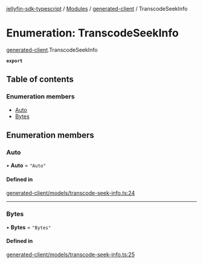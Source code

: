 [jellyfin-sdk-typescript](../README.md) / [Modules](../modules.md) / [generated-client](../modules/generated_client.md) / TranscodeSeekInfo

# Enumeration: TranscodeSeekInfo

[generated-client](../modules/generated_client.md).TranscodeSeekInfo

**`export`**

## Table of contents

### Enumeration members

- [Auto](generated_client.TranscodeSeekInfo.md#auto)
- [Bytes](generated_client.TranscodeSeekInfo.md#bytes)

## Enumeration members

### Auto

• **Auto** = `"Auto"`

#### Defined in

[generated-client/models/transcode-seek-info.ts:24](https://github.com/thornbill/jellyfin-sdk-typescript/blob/e4df7f8/src/generated-client/models/transcode-seek-info.ts#L24)

___

### Bytes

• **Bytes** = `"Bytes"`

#### Defined in

[generated-client/models/transcode-seek-info.ts:25](https://github.com/thornbill/jellyfin-sdk-typescript/blob/e4df7f8/src/generated-client/models/transcode-seek-info.ts#L25)
